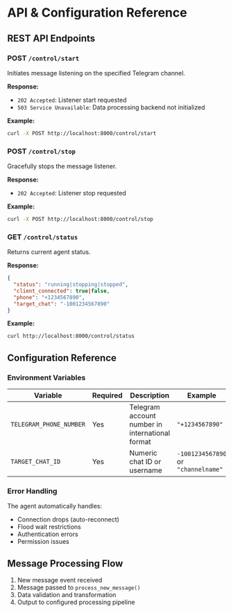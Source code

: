 # API & Configuration Reference

## REST API Endpoints

### POST `/control/start`
Initiates message listening on the specified Telegram channel.

**Response:**
- `202 Accepted`: Listener start requested
- `503 Service Unavailable`: Data processing backend not initialized

**Example:**
```bash
curl -X POST http://localhost:8000/control/start
```

### POST `/control/stop`
Gracefully stops the message listener.

**Response:**
- `202 Accepted`: Listener stop requested

**Example:**
```bash
curl -X POST http://localhost:8000/control/stop
```

### GET `/control/status`
Returns current agent status.

**Response:**
```json
{
  "status": "running|stopping|stopped",
  "client_connected": true|false,
  "phone": "+1234567890",
  "target_chat": "-1001234567890"
}
```

**Example:**
```bash
curl http://localhost:8000/control/status
```

## Configuration Reference

### Environment Variables

| Variable | Required | Description | Example |
|----------|----------|-------------|---------|
| `TELEGRAM_PHONE_NUMBER` | Yes | Telegram account number in international format | `"+1234567890"` |
| `TARGET_CHAT_ID` | Yes | Numeric chat ID or username | `-1001234567890` or `"channelname"` |

### Error Handling
The agent automatically handles:
- Connection drops (auto-reconnect)
- Flood wait restrictions
- Authentication errors
- Permission issues

## Message Processing Flow
1. New message event received
2. Message passed to `process_new_message()`
3. Data validation and transformation
4. Output to configured processing pipeline
